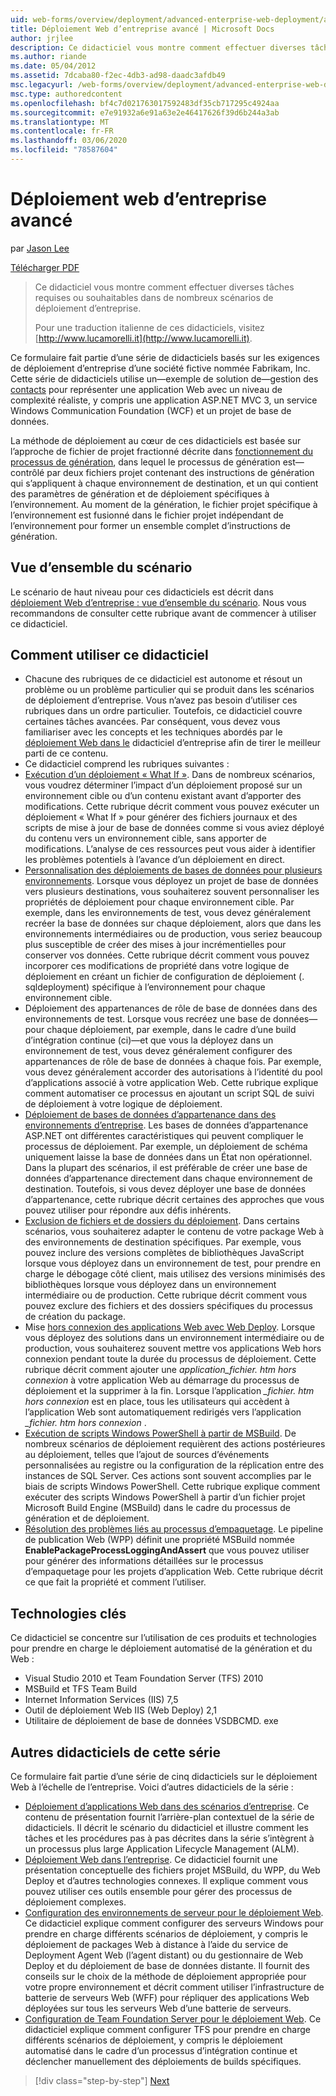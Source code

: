 ```yaml
---
uid: web-forms/overview/deployment/advanced-enterprise-web-deployment/advanced-enterprise-web-deployment
title: Déploiement Web d’entreprise avancé | Microsoft Docs
author: jrjlee
description: Ce didacticiel vous montre comment effectuer diverses tâches requises ou souhaitables dans de nombreux scénarios de déploiement d’entreprise. Pour une traduction italienne...
ms.author: riande
ms.date: 05/04/2012
ms.assetid: 7dcaba80-f2ec-4db3-ad98-daadc3afdb49
msc.legacyurl: /web-forms/overview/deployment/advanced-enterprise-web-deployment/advanced-enterprise-web-deployment
msc.type: authoredcontent
ms.openlocfilehash: bf4c7d021763017592483df35cb717295c4924aa
ms.sourcegitcommit: e7e91932a6e91a63e2e46417626f39d6b244a3ab
ms.translationtype: MT
ms.contentlocale: fr-FR
ms.lasthandoff: 03/06/2020
ms.locfileid: "78587604"
---
```

# <a name="advanced-enterprise-web-deployment"></a>Déploiement web d’entreprise avancé

par [Jason Lee](https://github.com/jrjlee)

[Télécharger PDF](https://msdnshared.blob.core.windows.net/media/MSDNBlogsFS/prod.evol.blogs.msdn.com/CommunityServer.Blogs.Components.WeblogFiles/00/00/00/63/56/8130.DeployingWebAppsInEnterpriseScenarios.pdf)

> Ce didacticiel vous montre comment effectuer diverses tâches requises ou souhaitables dans de nombreux scénarios de déploiement d’entreprise.
> 
> Pour une traduction italienne de ces didacticiels, visitez [http://www.lucamorelli.it](http://www.lucamorelli.it).

Ce formulaire fait partie d’une série de didacticiels basés sur les exigences de déploiement d’entreprise d’une société fictive nommée Fabrikam, Inc. Cette série de didacticiels utilise un&#x2014;exemple de solution de&#x2014;gestion des [contacts](../web-deployment-in-the-enterprise/the-contact-manager-solution.md) pour représenter une application Web avec un niveau de complexité réaliste, y compris une application ASP.NET MVC 3, un service Windows Communication Foundation (WCF) et un projet de base de données.

La méthode de déploiement au cœur de ces didacticiels est basée sur l’approche de fichier de projet fractionné décrite dans [fonctionnement du processus de génération](../web-deployment-in-the-enterprise/understanding-the-build-process.md), dans lequel le processus de génération est&#x2014;contrôlé par deux fichiers projet contenant des instructions de génération qui s’appliquent à chaque environnement de destination, et un qui contient des paramètres de génération et de déploiement spécifiques à l’environnement. Au moment de la génération, le fichier projet spécifique à l’environnement est fusionné dans le fichier projet indépendant de l’environnement pour former un ensemble complet d’instructions de génération.

## <a name="scenario-overview"></a>Vue d’ensemble du scénario

Le scénario de haut niveau pour ces didacticiels est décrit dans [déploiement Web d’entreprise : vue d’ensemble du scénario](../deploying-web-applications-in-enterprise-scenarios/enterprise-web-deployment-scenario-overview.md). Nous vous recommandons de consulter cette rubrique avant de commencer à utiliser ce didacticiel.

## <a name="how-to-use-this-tutorial"></a>Comment utiliser ce didacticiel

- Chacune des rubriques de ce didacticiel est autonome et résout un problème ou un problème particulier qui se produit dans les scénarios de déploiement d’entreprise. Vous n’avez pas besoin d’utiliser ces rubriques dans un ordre particulier. Toutefois, ce didacticiel couvre certaines tâches avancées. Par conséquent, vous devez vous familiariser avec les concepts et les techniques abordés par le [déploiement Web dans le](../web-deployment-in-the-enterprise/web-deployment-in-the-enterprise.md) didacticiel d’entreprise afin de tirer le meilleur parti de ce contenu.
- Ce didacticiel comprend les rubriques suivantes :
- [Exécution d’un déploiement « What If »](performing-a-what-if-deployment.md). Dans de nombreux scénarios, vous voudrez déterminer l’impact d’un déploiement proposé sur un environnement cible ou d’un contenu existant avant d’apporter des modifications. Cette rubrique décrit comment vous pouvez exécuter un déploiement « What If » pour générer des fichiers journaux et des scripts de mise à jour de base de données comme si vous aviez déployé du contenu vers un environnement cible, sans apporter de modifications. L’analyse de ces ressources peut vous aider à identifier les problèmes potentiels à l’avance d’un déploiement en direct.
- [Personnalisation des déploiements de bases de données pour plusieurs environnements](customizing-database-deployments-for-multiple-environments.md). Lorsque vous déployez un projet de base de données vers plusieurs destinations, vous souhaiterez souvent personnaliser les propriétés de déploiement pour chaque environnement cible. Par exemple, dans les environnements de test, vous devez généralement recréer la base de données sur chaque déploiement, alors que dans les environnements intermédiaires ou de production, vous seriez beaucoup plus susceptible de créer des mises à jour incrémentielles pour conserver vos données. Cette rubrique décrit comment vous pouvez incorporer ces modifications de propriété dans votre logique de déploiement en créant un fichier de configuration de déploiement (. sqldeployment) spécifique à l’environnement pour chaque environnement cible.
- Déploiement des appartenances de rôle de base de données dans des environnements de test. Lorsque vous recréez une base de données&#x2014;pour chaque déploiement, par exemple, dans le cadre d’une build d’intégration continue (ci)&#x2014;et que vous la déployez dans un environnement de test, vous devez généralement configurer des appartenances de rôle de base de données à chaque fois. Par exemple, vous devez généralement accorder des autorisations à l’identité du pool d’applications associé à votre application Web. Cette rubrique explique comment automatiser ce processus en ajoutant un script SQL de suivi de déploiement à votre logique de déploiement.
- [Déploiement de bases de données d’appartenance dans des environnements d’entreprise](deploying-membership-databases-to-enterprise-environments.md). Les bases de données d’appartenance ASP.NET ont différentes caractéristiques qui peuvent compliquer le processus de déploiement. Par exemple, un déploiement de schéma uniquement laisse la base de données dans un État non opérationnel. Dans la plupart des scénarios, il est préférable de créer une base de données d’appartenance directement dans chaque environnement de destination. Toutefois, si vous devez déployer une base de données d’appartenance, cette rubrique décrit certaines des approches que vous pouvez utiliser pour répondre aux défis inhérents.
- [Exclusion de fichiers et de dossiers du déploiement](excluding-files-and-folders-from-deployment.md). Dans certains scénarios, vous souhaiterez adapter le contenu de votre package Web à des environnements de destination spécifiques. Par exemple, vous pouvez inclure des versions complètes de bibliothèques JavaScript lorsque vous déployez dans un environnement de test, pour prendre en charge le débogage côté client, mais utilisez des versions minimisés des bibliothèques lorsque vous déployez dans un environnement intermédiaire ou de production. Cette rubrique décrit comment vous pouvez exclure des fichiers et des dossiers spécifiques du processus de création du package.
- Mise [hors connexion des applications Web avec Web Deploy](taking-web-applications-offline-with-web-deploy.md). Lorsque vous déployez des solutions dans un environnement intermédiaire ou de production, vous souhaiterez souvent mettre vos applications Web hors connexion pendant toute la durée du processus de déploiement. Cette rubrique décrit comment ajouter une *application\_fichier. htm hors connexion* à votre application Web au démarrage du processus de déploiement et la supprimer à la fin. Lorsque l’application *\_fichier. htm hors connexion* est en place, tous les utilisateurs qui accèdent à l’application Web sont automatiquement redirigés vers l’application *\_fichier. htm hors connexion* .
- [Exécution de scripts Windows PowerShell à partir de MSBuild](running-windows-powershell-scripts-from-msbuild-project-files.md). De nombreux scénarios de déploiement requièrent des actions postérieures au déploiement, telles que l’ajout de sources d’événements personnalisées au registre ou la configuration de la réplication entre des instances de SQL Server. Ces actions sont souvent accomplies par le biais de scripts Windows PowerShell. Cette rubrique explique comment exécuter des scripts Windows PowerShell à partir d’un fichier projet Microsoft Build Engine (MSBuild) dans le cadre du processus de génération et de déploiement.
- [Résolution des problèmes liés au processus d’empaquetage](troubleshooting-the-packaging-process.md). Le pipeline de publication Web (WPP) définit une propriété MSBuild nommée **EnablePackageProcessLoggingAndAssert** que vous pouvez utiliser pour générer des informations détaillées sur le processus d’empaquetage pour les projets d’application Web. Cette rubrique décrit ce que fait la propriété et comment l’utiliser.

## <a name="key-technologies"></a>Technologies clés

Ce didacticiel se concentre sur l’utilisation de ces produits et technologies pour prendre en charge le déploiement automatisé de la génération et du Web :

- Visual Studio 2010 et Team Foundation Server (TFS) 2010
- MSBuild et TFS Team Build
- Internet Information Services (IIS) 7,5
- Outil de déploiement Web IIS (Web Deploy) 2,1
- Utilitaire de déploiement de base de données VSDBCMD. exe

## <a name="other-tutorials-in-this-series"></a>Autres didacticiels de cette série

Ce formulaire fait partie d’une série de cinq didacticiels sur le déploiement Web à l’échelle de l’entreprise. Voici d’autres didacticiels de la série :

- [Déploiement d’applications Web dans des scénarios d’entreprise](../deploying-web-applications-in-enterprise-scenarios/deploying-web-applications-in-enterprise-scenarios.md). Ce contenu de présentation fournit l’arrière-plan contextuel de la série de didacticiels. Il décrit le scénario du didacticiel et illustre comment les tâches et les procédures pas à pas décrites dans la série s’intègrent à un processus plus large Application Lifecycle Management (ALM).
- [Déploiement Web dans l’entreprise](../web-deployment-in-the-enterprise/web-deployment-in-the-enterprise.md). Ce didacticiel fournit une présentation conceptuelle des fichiers projet MSBuild, du WPP, du Web Deploy et d’autres technologies connexes. Il explique comment vous pouvez utiliser ces outils ensemble pour gérer des processus de déploiement complexes.
- [Configuration des environnements de serveur pour le déploiement Web](../configuring-server-environments-for-web-deployment/configuring-server-environments-for-web-deployment.md). Ce didacticiel explique comment configurer des serveurs Windows pour prendre en charge différents scénarios de déploiement, y compris le déploiement de packages Web à distance à l’aide du service de Deployment Agent Web (l’agent distant) ou du gestionnaire de Web Deploy et du déploiement de base de données distante. Il fournit des conseils sur le choix de la méthode de déploiement appropriée pour votre propre environnement et décrit comment utiliser l’infrastructure de batterie de serveurs Web (WFF) pour répliquer des applications Web déployées sur tous les serveurs Web d’une batterie de serveurs.
- [Configuration de Team Foundation Server pour le déploiement Web](../configuring-team-foundation-server-for-web-deployment/configuring-team-foundation-server-for-web-deployment.md). Ce didacticiel explique comment configurer TFS pour prendre en charge différents scénarios de déploiement, y compris le déploiement automatisé dans le cadre d’un processus d’intégration continue et déclencher manuellement des déploiements de builds spécifiques.

> [!div class="step-by-step"]
> [Next](performing-a-what-if-deployment.md)
